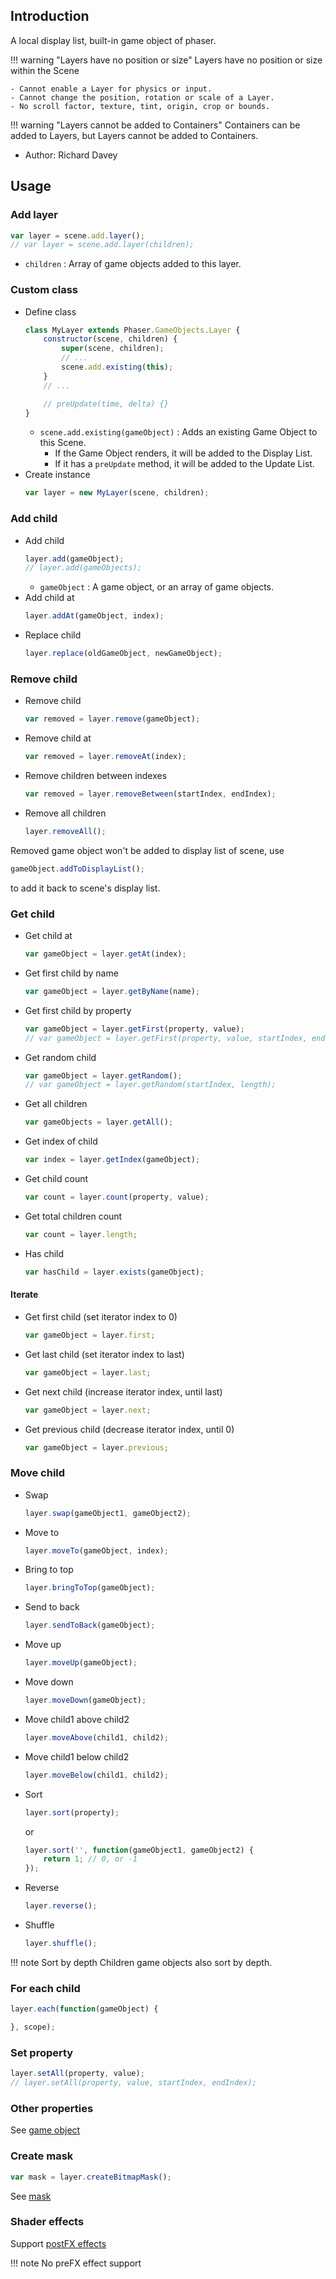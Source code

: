 ## Introduction

A local display list, built-in game object of phaser.

!!! warning "Layers have no position or size"
    Layers have no position or size within the Scene  

    - Cannot enable a Layer for physics or input.
    - Cannot change the position, rotation or scale of a Layer. 
    - No scroll factor, texture, tint, origin, crop or bounds.

!!! warning "Layers cannot be added to Containers"
    Containers can be added to Layers, but Layers cannot be added to Containers.

- Author: Richard Davey

## Usage

### Add layer

```javascript
var layer = scene.add.layer();
// var layer = scene.add.layer(children);
```

- `children` : Array of game objects added to this layer.

### Custom class

- Define class
    ```javascript
    class MyLayer extends Phaser.GameObjects.Layer {
        constructor(scene, children) {
            super(scene, children);
            // ...
            scene.add.existing(this);
        }
        // ...

        // preUpdate(time, delta) {}
    }
    ```
    - `scene.add.existing(gameObject)` : Adds an existing Game Object to this Scene.
        - If the Game Object renders, it will be added to the Display List.
        - If it has a `preUpdate` method, it will be added to the Update List.
- Create instance
    ```javascript
    var layer = new MyLayer(scene, children);
    ```

### Add child

- Add child
    ```javascript
    layer.add(gameObject);
    // layer.add(gameObjects);
    ```
    - `gameObject` : A game object, or an array of game objects.
- Add child at
    ```javascript
    layer.addAt(gameObject, index);
    ```
- Replace child
    ```javascript
    layer.replace(oldGameObject, newGameObject);
    ```

### Remove child

- Remove child
    ```javascript
    var removed = layer.remove(gameObject);
    ```
- Remove child at
    ```javascript
    var removed = layer.removeAt(index);
    ```
- Remove children between indexes
    ```javascript
    var removed = layer.removeBetween(startIndex, endIndex);
    ```
- Remove all children
    ```javascript
    layer.removeAll();
    ```

Removed game object won't be added to display list of scene, use

```javascript
gameObject.addToDisplayList();
```

to add it back to scene's display list.

### Get child

- Get child at
    ```javascript
    var gameObject = layer.getAt(index);
    ```
- Get first child by name
    ```javascript
    var gameObject = layer.getByName(name);
    ```
- Get first child by property
    ```javascript
    var gameObject = layer.getFirst(property, value);
    // var gameObject = layer.getFirst(property, value, startIndex, endIndex);
    ```
- Get random child
    ```javascript
    var gameObject = layer.getRandom();
    // var gameObject = layer.getRandom(startIndex, length);
    ```
- Get all children
    ```javascript
    var gameObjects = layer.getAll();
    ```
- Get index of child
    ```javascript
    var index = layer.getIndex(gameObject);
    ```
- Get child count
    ```javascript
    var count = layer.count(property, value);
    ```
- Get total children count
    ```javascript
    var count = layer.length;
    ```
- Has child
    ```javascript
    var hasChild = layer.exists(gameObject);
    ```

#### Iterate

- Get first child (set iterator index to 0)
    ```javascript
    var gameObject = layer.first;
    ```
- Get last child (set iterator index to last)
    ```javascript
    var gameObject = layer.last;
    ```
- Get next child (increase iterator index, until last)
    ```javascript
    var gameObject = layer.next;
    ```
- Get previous child (decrease iterator index, until 0)
    ```javascript
    var gameObject = layer.previous;
    ```

### Move child

- Swap
    ```javascript
    layer.swap(gameObject1, gameObject2);
    ```
- Move to
    ```javascript
    layer.moveTo(gameObject, index);
    ```
- Bring to top
    ```javascript
    layer.bringToTop(gameObject);
    ```
- Send to back
    ```javascript
    layer.sendToBack(gameObject);
    ```
- Move up
    ```javascript
    layer.moveUp(gameObject);
    ```
- Move down
    ```javascript
    layer.moveDown(gameObject);
    ```
- Move child1 above child2
    ```javascript
    layer.moveAbove(child1, child2);
    ```
- Move child1 below child2
    ```javascript
    layer.moveBelow(child1, child2);
    ```
- Sort
    ```javascript
    layer.sort(property);
    ```
    or
    ```javascript
    layer.sort('', function(gameObject1, gameObject2) { 
        return 1; // 0, or -1
    });
    ```
- Reverse
    ```javascript
    layer.reverse();
    ```
- Shuffle
    ```javascript
    layer.shuffle();
    ```

!!! note Sort by depth
    Children game objects also sort by depth.

### For each child

```javascript
layer.each(function(gameObject) {

}, scope);
```

### Set property

```javascript
layer.setAll(property, value);
// layer.setAll(property, value, startIndex, endIndex);
```

### Other properties

See [game object](gameobject.md)

### Create mask

```javascript
var mask = layer.createBitmapMask();
```

See [mask](mask.md)

### Shader effects

Support [postFX effects](shader-builtin.md)

!!! note
    No preFX effect support
